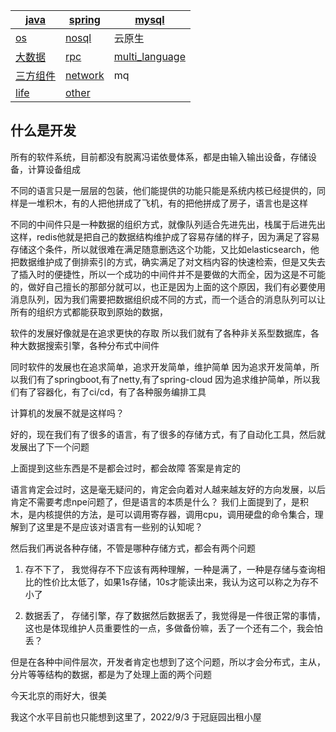 | [java](./java/README.md)          | [spring](./spring/README.md)   | [mysql](./mysql/README.md)                   |
| --------------------------------- | ------------------------------ | -------------------------------------------- |
| [os](./unix/README.md)            | [nosql](./nosql/README.md)     | 云原生                                       |
| [大数据](./big_data/README.md)    | [rpc](./rpc/README.md)         | [multi_language](./multi_language/README.md) |
| [三方组件](./some_tool/README.md) | [network](./network/README.md) | mq                                           |
| [life](./life/README.md)          | [other](./other/README.md)     |                                              |

## 什么是开发

所有的软件系统，目前都没有脱离冯诺依曼体系，都是由输入输出设备，存储设备，计算设备组成

不同的语言只是一层层的包装，他们能提供的功能只能是系统内核已经提供的，同样是一堆积木，有的人把他拼成了飞机，有的把他拼成了房子，语言也是这样

不同的中间件只是一种数据的组织方式，就像队列适合先进先出，栈属于后进先出这样，redis他就是把自己的数据结构维护成了容易存储的样子，因为满足了容易存储这个条件，所以就很难在满足随意删选这个功能，又比如elasticsearch，他把数据维护成了倒排索引的方式，确实满足了对文档内容的快速检索，但是又失去了插入时的便捷性，所以一个成功的中间件并不是要做的大而全，因为这是不可能的，做好自己擅长的那部分就可以，也正是因为上面的这个原因，我们有必要使用消息队列，因为我们需要把数据组织成不同的方式，而一个适合的消息队列可以让所有的组织方式都能获取到原始的数据，

软件的发展好像就是在追求更快的存取
所以我们就有了各种非关系型数据库，各种大数据搜索引擎，各种分布式中间件

同时软件的发展也在追求简单，追求开发简单，维护简单
因为追求开发简单，所以我们有了springboot,有了netty,有了spring-cloud
因为追求维护简单，所以我们有了容器化，有了ci/cd，有了各种服务编排工具

计算机的发展不就是这样吗？

好的，现在我们有了很多的语言，有了很多的存储方式，有了自动化工具，然后就发展出了下一个问题

上面提到这些东西是不是都会过时，都会故障
答案是肯定的

语言肯定会过时，这是毫无疑问的，肯定会向着对人越来越友好的方向发展，以后肯定不需要考虑npe问题了，但是语言的本质是什么？
我们上面提到了，是积木，是内核提供的方法，是可以调用寄存器，调用cpu，调用硬盘的命令集合，理解到了这里是不是应该对语言有一些别的认知呢？

然后我们再说各种存储，不管是哪种存储方式，都会有两个问题

1. 存不下了， 我觉得存不下应该有两种理解，一种是满了，一种是存储与查询相比的性价比太低了，如果1s存储，10s才能读出来，我认为这可以称之为存不小了

2. 数据丢了， 存储引擎，存了数据然后数据丢了，我觉得是一件很正常的事情，这也是体现维护人员重要性的一点，多做备份嘛，丢了一个还有二个，我会怕丢？

但是在各种中间件层次，开发者肯定也想到了这个问题，所以才会分布式，主从，分片等等结构的数据，都是为了处理上面的两个问题

今天北京的雨好大，很美

我这个水平目前也只能想到这里了，2022/9/3 于冠庭园出租小屋